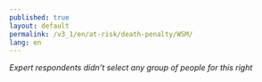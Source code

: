 ```yaml
---
published: true
layout: default
permalink: /v3_1/en/at-risk/death-penalty/WSM/
lang: en
---
```

_Expert respondents didn’t select any group of people for this right_

